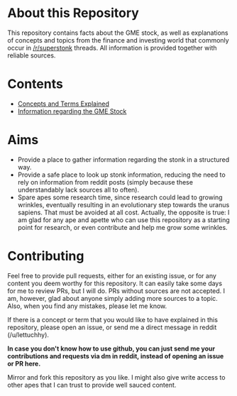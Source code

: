# About this Repository

This repository contains facts about the GME stock, as well as explanations of concepts and topics from the finance and investing world that commonly occur in [/r/superstonk](https://www.reddit.com/r/superstonk) threads. All information is provided together with reliable sources.

# Contents

* [Concepts and Terms Explained](https://github.com/lantilecucumber/stonkinfo/blob/main/Concepts%20and%20Terms%20.md)
* [Information regarding the GME Stock](https://github.com/lantilecucumber/stonkinfo/blob/main/GME%20Stock%20Info%20.md)


# Aims
* Provide a place to gather information regarding the stonk in a structured way.
* Provide a safe place to look up stonk information, reducing the need to rely on information from reddit posts (simply because these understandably lack sources all to often).
* Spare apes some research time, since research could lead to growing wrinkles, eventually resulting in an evolutionary step towards the uranus sapiens. That must be avoided at all cost. Actually, the opposite is true: I am glad for any ape and apette who can use this repository as a starting point for research, or even contribute and help me grow some wrinkles.

# Contributing

Feel free to provide pull requests, either for an existing issue, or for any content you deem worthy for this repository. It can easily take some days for me to review PRs, but I will do. PRs without sources are not accepted. I am, however, glad about anyone simply adding more sources to a topic. Also, when you find any mistakes, please let me know.

If there is a concept or term that you would like to have explained in this repository, please open an issue, or send me a direct message in reddit (/u/lettuchhy).

**In case you don't know how to use github, you can just send me your contributions and requests via dm in reddit, instead of opening an issue or PR here.**

Mirror and fork this repository as you like. I might also give write access to other apes that I can trust to provide well sauced content.

